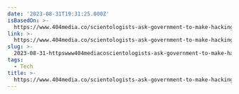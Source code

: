 ```yaml
---
date: '2023-08-31T19:31:25.000Z'
isBasedOn: >-
  https://www.404media.co/scientologists-ask-government-to-make-hacking-e-meters-illegal/
link: >-
  https://www.404media.co/scientologists-ask-government-to-make-hacking-e-meters-illegal/
slug: >-
  2023-08-31-httpswww404mediacoscientologists-ask-government-to-make-hacking-e-meters-illegal
tags:
  - Tech
title: >-
  https://www.404media.co/scientologists-ask-government-to-make-hacking-e-meters-illegal/
---
```


